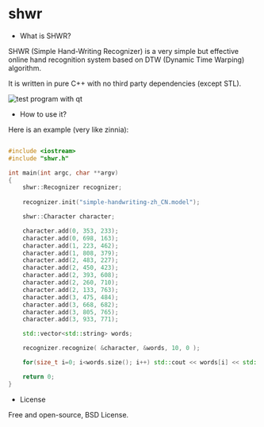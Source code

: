 # shwr

- What is SHWR?

SHWR (Simple Hand-Writing Recognizer) is a very simple but effective online hand recognition system based on DTW (Dynamic Time Warping) algorithm.

It is written in pure C++ with no third party dependencies (except STL).

![test program with qt](https://a.fsdn.com/con/app/proj/shwr/screenshots/shwr_qt_sample_01.png)

- How to use it?

Here is an example (very like zinnia):

``` c++

#include <iostream>
#include "shwr.h"

int main(int argc, char **argv)
{
    shwr::Recognizer recognizer;
	
    recognizer.init("simple-handwriting-zh_CN.model");

    shwr::Character character;

    character.add(0, 353, 233);
    character.add(0, 698, 163);
    character.add(1, 223, 462);
    character.add(1, 808, 379);
    character.add(2, 483, 227);
    character.add(2, 450, 423);
    character.add(2, 393, 608);
    character.add(2, 260, 710);
    character.add(2, 133, 763);
    character.add(3, 475, 484);
    character.add(3, 668, 682);
    character.add(3, 805, 765);
    character.add(3, 933, 771);

    std::vector<std::string> words;

    recognizer.recognize( &character, &words, 10, 0 );

    for(size_t i=0; i<words.size(); i++) std::cout << words[i] << std::endl;

    return 0;
}

```


- License

Free and open-source, BSD License.


